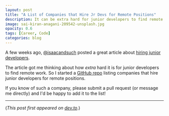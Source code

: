 ```yaml
---
layout: post
title: "A List of Companies that Hire Jr Devs for Remote Positions"
description: It can be extra hard for junior developers to find remote work.
image: sai-kiran-anagani-209542-unsplash.jpg
opacity: 0.6
tags: [Career, Code]
categories: blog
---
```


A few weeks ago, [@isaacandsuch](https://dev.to/isaacandsuch) posted a great article about [hiring junior developers](https://dev.to/isaacandsuch/if-you-dont-hire-juniors-you-dont-deserve-seniors-48kb).

The article got me thinking about how _extra_ hard it is for junior developers to find remote work. So I started a [GitHub repo](https://github.com/AdamLombard/we-hire-remote-junior-devs) listing companies that hire junior developers for remote positions.

If you know of such a company, please submit a pull request (or message me directly) and I'd be happy to add it to the list!

---

(_This post first appeared on [dev.to](https://dev.to/adamlombard/a-list-of-companies-that-hire-jr-devs-for-remote-positions-25gk)_.)
